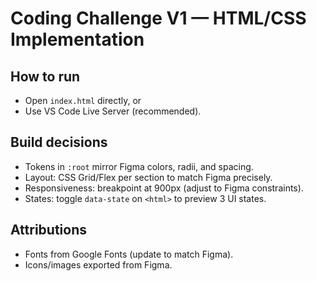 # Coding Challenge V1 — HTML/CSS Implementation


## How to run
- Open `index.html` directly, or
- Use VS Code Live Server (recommended).


## Build decisions
- Tokens in `:root` mirror Figma colors, radii, and spacing.
- Layout: CSS Grid/Flex per section to match Figma precisely.
- Responsiveness: breakpoint at 900px (adjust to Figma constraints).
- States: toggle `data-state` on `<html>` to preview 3 UI states.


## Attributions
- Fonts from Google Fonts (update to match Figma).
- Icons/images exported from Figma.
